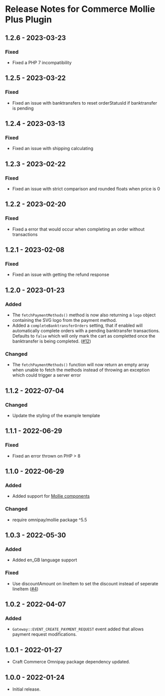 # Release Notes for Commerce Mollie Plus Plugin

## 1.2.6 - 2023-03-23

### Fixed
- Fixed a PHP 7 incompatibility

## 1.2.5 - 2023-03-22

### Fixed
- Fixed an issue with banktransfers to reset orderStatusId if banktransfer is pending

## 1.2.4 - 2023-03-13

### Fixed
- Fixed an issue with shipping calculating

## 1.2.3 - 2023-02-22

### Fixed
- Fixed an issue with strict comparison and rounded floats when price is 0

## 1.2.2 - 2023-02-20

### Fixed
- Fixed a error that would occur when completing an order without transactions

## 1.2.1 - 2023-02-08

### Fixed
- Fixed an issue with getting the refund response

## 1.2.0 - 2023-01-23

### Added
- The `fetchPaymentMethods()` method is now also returning a `logo` object containing the SVG logo from the payment method.
- Added a `completeBanktransferOrders` setting, that if enabled will automatically complete orders with a pending banktransfer transactions. Defaults to `false` which will only mark the cart as completted once the banktransfer is being completed. ([#12](https://github.com/white-nl/commerce-mollie-plus/issues/12))

### Changed
- The `fetchPaymentMethods()` function will now return an empty array when unable to fetch the methods instead of throwing an exception which could trigger a server error

## 1.1.2 - 2022-07-04

### Changed
- Update the styling of the example template

## 1.1.1 - 2022-06-29

### Fixed 
- Fixed an error thrown on PHP > 8

## 1.1.0 - 2022-06-29

### Added
- Added support for [Mollie components](https://docs.mollie.com/components/overview)

### Changed
- require omnipay/mollie package ^5.5

## 1.0.3 - 2022-05-30

### Added
- Added en_GB language support

### Fixed
- Use discountAmount on lineItem to set the discount instead of seperate lineItem ([#4](https://github.com/white-nl/commerce-mollie-plus/issues/4))

## 1.0.2 - 2022-04-07

### Added
- `Gateway::EVENT_CREATE_PAYMENT_REQUEST` event added that allows payment request modifications.

## 1.0.1 - 2022-01-27

- Craft Commerce Omnipay package dependency updated.

## 1.0.0 - 2022-01-24

- Initial release.
